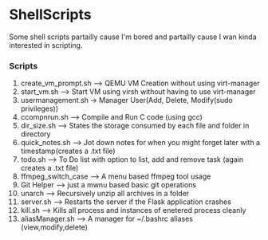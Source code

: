 # ShellScripts
Some shell scripts partailly cause I'm bored and partailly cause I wan kinda interested in scripting.

### Scripts
1. create_vm_prompt.sh --> QEMU VM Creation without using virt-manager
2. start_vm.sh --> Start VM using virsh without having to use virt-manager
3. usermanagement.sh -> Manager User(Add, Delete, Modify(sudo privileges))
4. ccompnrun.sh --> Compile and Run C code (using gcc)
5. dir_size.sh --> States the storage consumed by each file and folder in directory
6. quick_notes.sh --> Jot down notes for when you might forget later with a timestamp(creates a .txt file)
7. todo.sh --> To Do list with option to list, add and remove task (again creates a .txt file)
8. ffmpeg_switch_case --> A menu based ffmpeg tool usage
9. Git Helper --> just a mwnu based basic git operations
10. unarch --> Recursively unzip all archives in a folder
11. server.sh --> Restarts the server if the Flask application crashes
12. kill.sh --> Kills all process and instances of enetered process cleanly
13. aliasManager.sh --> A manager for ~/.bashrc aliases (view,modify,delete)
